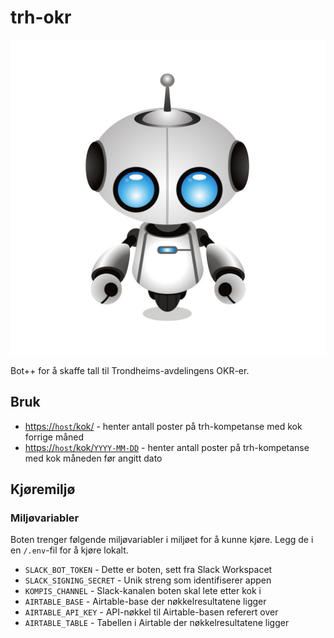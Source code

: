 # trh-okr

![Logo image](/img/trh-okr-bot-logo.png)

Bot++ for å skaffe tall til Trondheims-avdelingens OKR-er.

## Bruk

- [https://`host`/kok/](https://host/kok/) - henter antall poster på trh-kompetanse med kok forrige måned
- [https://`host`/kok/`YYYY-MM-DD`](https://host/kok/YYYY-MM-DD) - henter antall poster på trh-kompetanse med kok måneden før angitt dato

## Kjøremiljø

### Miljøvariabler

Boten trenger følgende miljøvariabler i miljøet for å kunne kjøre. Legg de i en `/.env`-fil for å kjøre lokalt.

- `SLACK_BOT_TOKEN` - Dette er boten, sett fra Slack Workspacet
- `SLACK_SIGNING_SECRET` - Unik streng som identifiserer appen
- `KOMPIS_CHANNEL` - Slack-kanalen boten skal lete etter kok i
- `AIRTABLE_BASE` - Airtable-base der nøkkelresultatene ligger
- `AIRTABLE_API_KEY` - API-nøkkel til Airtable-basen referert over
- `AIRTABLE_TABLE` - Tabellen i Airtable der nøkkelresultatene ligger